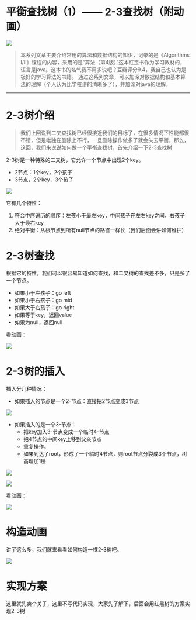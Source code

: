 # 平衡查找树（1）—— 2-3查找树（附动画）

![](http://img.hksite.cn/1474641741270)

> 本系列文章主要介绍常用的算法和数据结构的知识，记录的是《Algorithms I/II》课程的内容，采用的是“算法（第4版）”这本红宝书作为学习教材的，语言是java。这本书的名气我不用多说吧？豆瓣评分9.4，我自己也认为是极好的学习算法的书籍。 通过这系列文章，可以加深对数据结构和基本算法的理解（个人认为比学校讲的清晰多了），并加深对java的理解。

---

# 2-3树介绍

> 我们上回说到二叉查找树已经很接近我们的目标了，在很多情况下性能都很不错，但是唯独在删除上不行，一旦删除操作做多了就会失去平衡，那么，这回，我们来说说如何做一个平衡查找树，首先介绍一下2-3查找树

2-3树是一种特殊的二叉树，它允许一个节点中出现2个key。

- 2节点：1个key，2个孩子
- 3节点，2个key，3个孩子

![](http://img.hksite.cn/1464060026525)

它有几个特性：

1. 符合中序遍历的顺序：左孩小于最左key，中间孩子在左右key之间，右孩子大于最右key
2. 绝对平衡：从根节点到所有null节点的路径一样长（我们后面会讲如何维护）

# 2-3树查找

根据它的特性，我们可以很容易知道如何查找，和二叉树的查找差不多，只是多了一个节点。

- 如果小于左孩子：go left
- 如果小于右孩子：go mid
- 如果大于右孩子：go right
- 如果等于key，返回value
- 如果为null，返回null

看动画：

![](http://img.hksite.cn/1464061120949)

# 2-3树的插入

插入分几种情况：

- 如果插入的节点是一个2-节点：直接把2节点变成3节点

![](http://img.hksite.cn/1464061523618)

- 如果插入的是一个3-节点：
    - 把key加入3-节点变成一个临时4-节点
    - 把4节点的中间key上移到父亲节点
    - 重复操作。
    - 如果到达了root，形成了一个临时4节点，则root节点分裂成3个节点，树高增加1层

![](http://img.hksite.cn/1464061806411)

![](http://img.hksite.cn/1464083473454)

看动画：

![](http://img.hksite.cn/1464061420156)

# 构造动画

讲了这么多，我们就来看看如何构造一棵2-3树吧。

![](http://img.hksite.cn/1464083893653)

# 实现方案

这里就先卖个关子，这里不写代码实现，大家先了解下，后面会用红黑树的方案实现2-3树
